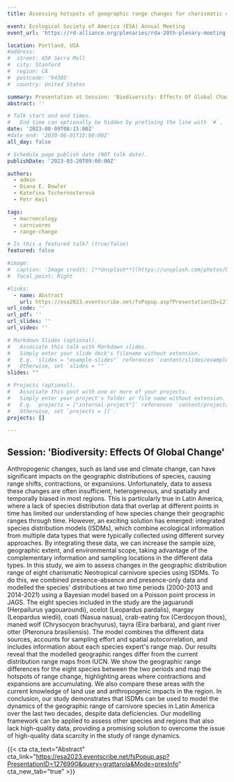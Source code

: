```yaml
---
title: Assessing hotspots of geographic range changes for charismatic carnivores in the Neotropics using Integrated Species Distribution Models (ISDM)

event: Ecological Society of America (ESA) Annual Meeting
event_url: 'https://rd-alliance.org/plenaries/rda-20th-plenary-meeting-gothenburg-hybrid'

location: Portland, USA
#address:
#  street: 450 Serra Mall
#  city: Stanford
#  region: CA
#  postcode: '94305'
#  country: United States

summary: Presentation at Session: 'Biodiversity: Effects Of Global Change' of the ESA 2023 Annual Meeting
abstract: ''

# Talk start and end times.
#   End time can optionally be hidden by prefixing the line with `#`.
date: '2023-08-09T08:15:00Z'
#date_end: '2030-06-01T15:00:00Z'
all_day: false

# Schedule page publish date (NOT talk date).
publishDate: '2023-03-20T09:00:00Z'

authors:
  - admin
  - Diana E. Bowler
  - Kateřina Tschernosterová
  - Petr Keil

tags:
  - macroecology
  - carnivores
  - range-change

# Is this a featured talk? (true/false)
featured: false

#image:
#  caption: 'Image credit: [**Unsplash**](https://unsplash.com/photos/bzdhc5b3Bxs)'
#  focal_point: Right

#links:
  - name: Abstract
    url: https://esa2023.eventscribe.net/fsPopup.asp?PresentationID=1276990&query=grattarola&Mode=presInfo
url_code: ''
url_pdf: ''
url_slides: ''
url_video: ''

# Markdown Slides (optional).
#   Associate this talk with Markdown slides.
#   Simply enter your slide deck's filename without extension.
#   E.g. `slides = "example-slides"` references `content/slides/example-slides.md`.
#   Otherwise, set `slides = ""`.
slides: ""

# Projects (optional).
#   Associate this post with one or more of your projects.
#   Simply enter your project's folder or file name without extension.
#   E.g. `projects = ["internal-project"]` references `content/project/deep-learning/index.md`.
#   Otherwise, set `projects = []`.
projects: []

---
```


## Session: 'Biodiversity: Effects Of Global Change'

Anthropogenic changes, such as land use and climate change, can have significant impacts on the geographic distributions of species, causing range shifts, contractions, or expansions. Unfortunately, data to assess these changes are often insufficient, heterogeneous, and spatially and temporally biased in most regions. This is particularly true in Latin America, where a lack of species distribution data that overlap at different points in time has limited our understanding of how species change their geographic ranges through time. However, an exciting solution has emerged: integrated species distribution models (ISDMs), which combine ecological information from multiple data types that were typically collected using different survey approaches. By integrating these data, we can increase the sample size, geographic extent, and environmental scope, taking advantage of the complementary information and sampling locations in the different data types. In this study, we aim to assess changes in the geographic distribution range of eight charismatic Neotropical carnivore species using ISDMs. To do this, we combined presence-absence and presence-only data and modelled the species' distributions at two time periods (2000-2013 and 2014-2021) using a Bayesian model based on a Poisson point process in JAGS. The eight species included in the study are the jaguarundi (Herpailurus yagouaroundi), ocelot (Leopardus pardalis), margay (Leopardus wiedii), coati (Nasua nasua), crab-eating fox (Cerdocyon thous), maned wolf (Chrysocyon brachyurus), tayra (Eira barbara), and giant river otter (Pteronura brasiliensis). The model combines the different data sources, accounts for sampling effort and spatial autocorrelation, and includes information about each species expert's range map. Our results reveal that the modelled geographic ranges differ from the current distribution range maps from IUCN. We show the geographic range differences for the eight species between the two periods and map the hotspots of range change, highlighting areas where contractions and expansions are accumulating. We also compare these areas with the current knowledge of land use and anthropogenic impacts in the region. In conclusion, our study demonstrates that ISDMs can be used to model the dynamics of the geographic range of carnivore species in Latin America over the last two decades, despite data deficiencies. Our modelling framework can be applied to assess other species and regions that also lack high-quality data, providing a promising solution to overcome the issue of high-quality data scarcity in the study of range dynamics.

{{< cta cta_text="Abstract" cta_link="https://esa2023.eventscribe.net/fsPopup.asp?PresentationID=1276990&query=grattarola&Mode=presInfo" cta_new_tab="true" >}}
